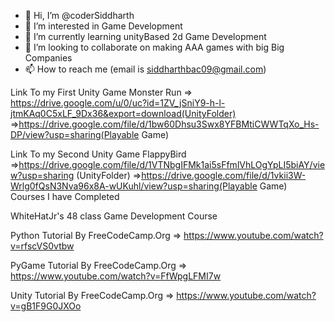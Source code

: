 - 👋 Hi, I’m @coderSiddharth
- 👀 I’m interested in Game Development
- 🌱 I’m currently learning unityBased 2d Game Development
- 💞️ I’m looking to collaborate on making AAA games with big Big Companies
- 📫 How to reach me  (email is siddharthbac09@gmail.com)

Link To my First Unity Game Monster Run => https://drive.google.com/u/0/uc?id=1ZV_jSniY9-h-l-jtmKAq0C5xLF_9Dx36&export=download(UnityFolder)
                                        =>https://drive.google.com/file/d/1bw60Dhsu3Swx8YFBMtiCWWTqXo_Hs-DP/view?usp=sharing(Playable Game)

Link To my Second Unity Game FlappyBird =>https://drive.google.com/file/d/1VTNbgIFMk1ai5sFfmlVhLOgYpLI5biAY/view?usp=sharing (UnityFolder)
                                        =>https://drive.google.com/file/d/1vkii3W-Wrlg0fQsN3Nva96x8A-wUKuhl/view?usp=sharing(Playable Game)
 <br>Courses I have Completed</br>

 WhiteHatJr's 48 class Game Development Course
 
 Python Tutorial By FreeCodeCamp.Org => https://www.youtube.com/watch?v=rfscVS0vtbw

 PyGame Tutorial By FreeCodeCamp.Org => https://www.youtube.com/watch?v=FfWpgLFMI7w
 
 Unity Tutorial By FreeCodeCamp.Org => https://www.youtube.com/watch?v=gB1F9G0JXOo
 
 
